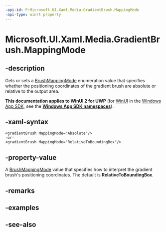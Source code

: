 ```yaml
---
-api-id: P:Microsoft.UI.Xaml.Media.GradientBrush.MappingMode
-api-type: winrt property
---
```


<!-- Property syntax
public Windows.UI.Xaml.Media.BrushMappingMode MappingMode { get;  set; }
-->

# Microsoft.UI.Xaml.Media.GradientBrush.MappingMode

## -description
Gets or sets a [BrushMappingMode](brushmappingmode.md) enumeration value that specifies whether the positioning coordinates of the gradient brush are absolute or relative to the output area.

**This documentation applies to WinUI 2 for UWP** (for [WinUI](/windows/apps/winui/winui3/) in the [Windows App SDK](/windows/apps/windows-app-sdk/), see the **[Windows App SDK namespaces](/windows/windows-app-sdk/api/winrt/)**).

## -xaml-syntax
```xaml
<gradientBrush MappingMode="Absolute"/>
-or-
<gradientBrush MappingMode="RelativeToBoundingBox"/>
```


## -property-value
A [BrushMappingMode](brushmappingmode.md) value that specifies how to interpret the gradient brush's positioning coordinates. The default is **RelativeToBoundingBox**.

## -remarks

## -examples

## -see-also
